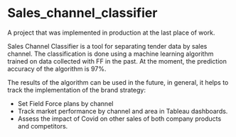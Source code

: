 # Sales_channel_classifier

  A project that was implemented in production at the last place of work.
  
  Sales Channel Classifier is a tool for separating tender data by sales channel. The classification is done using a machine learning algorithm trained on data collected with FF in the past. At the moment, the prediction accuracy of the algorithm is 97%.
  
  The results of the algorithm can be used in the future, in general, it helps to track the implementation of the brand strategy:
- Set Field Force plans by channel
- Track market performance by channel and area in Tableau dashboards.
- Assess the impact of Covid on other sales of both company products and competitors.
